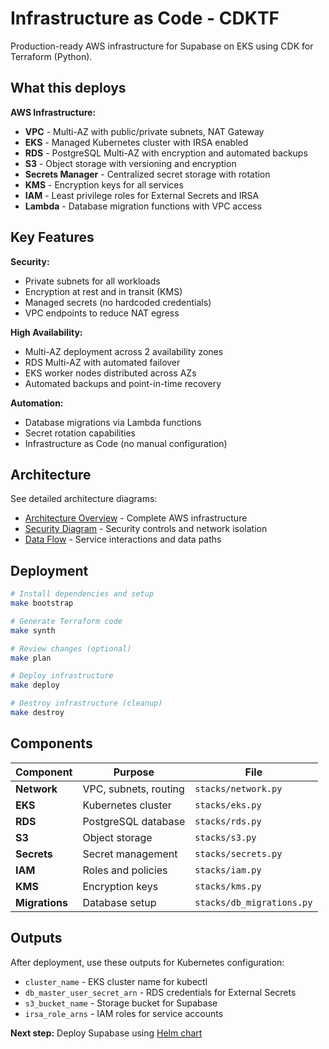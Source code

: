 # Infrastructure as Code - CDKTF

Production-ready AWS infrastructure for Supabase on EKS using CDK for Terraform (Python).

## What this deploys

**AWS Infrastructure:**
- **VPC** - Multi-AZ with public/private subnets, NAT Gateway
- **EKS** - Managed Kubernetes cluster with IRSA enabled
- **RDS** - PostgreSQL Multi-AZ with encryption and automated backups
- **S3** - Object storage with versioning and encryption
- **Secrets Manager** - Centralized secret storage with rotation
- **KMS** - Encryption keys for all services
- **IAM** - Least privilege roles for External Secrets and IRSA
- **Lambda** - Database migration functions with VPC access

## Key Features

**Security:**
- Private subnets for all workloads
- Encryption at rest and in transit (KMS)
- Managed secrets (no hardcoded credentials)
- VPC endpoints to reduce NAT egress

**High Availability:**
- Multi-AZ deployment across 2 availability zones
- RDS Multi-AZ with automated failover
- EKS worker nodes distributed across AZs
- Automated backups and point-in-time recovery

**Automation:**
- Database migrations via Lambda functions
- Secret rotation capabilities
- Infrastructure as Code (no manual configuration)

## Architecture

See detailed architecture diagrams:
- [Architecture Overview](../diagrams/01-architecture-overview.png) - Complete AWS infrastructure
- [Security Diagram](../diagrams/02-security-network-diagram.png) - Security controls and network isolation
- [Data Flow](../diagrams/03-data-flow-interactions.png) - Service interactions and data paths

## Deployment

```bash
# Install dependencies and setup
make bootstrap

# Generate Terraform code
make synth

# Review changes (optional)
make plan

# Deploy infrastructure
make deploy

# Destroy infrastructure (cleanup)
make destroy
```

## Components

| **Component** | **Purpose** | **File** |
|---------------|-------------|----------|
| **Network** | VPC, subnets, routing | `stacks/network.py` |
| **EKS** | Kubernetes cluster | `stacks/eks.py` |
| **RDS** | PostgreSQL database | `stacks/rds.py` |
| **S3** | Object storage | `stacks/s3.py` |
| **Secrets** | Secret management | `stacks/secrets.py` |
| **IAM** | Roles and policies | `stacks/iam.py` |
| **KMS** | Encryption keys | `stacks/kms.py` |
| **Migrations** | Database setup | `stacks/db_migrations.py` |

## Outputs

After deployment, use these outputs for Kubernetes configuration:
- `cluster_name` - EKS cluster name for kubectl
- `db_master_user_secret_arn` - RDS credentials for External Secrets
- `s3_bucket_name` - Storage bucket for Supabase
- `irsa_role_arns` - IAM roles for service accounts

**Next step:** Deploy Supabase using [Helm chart](../helm/supabase/)
